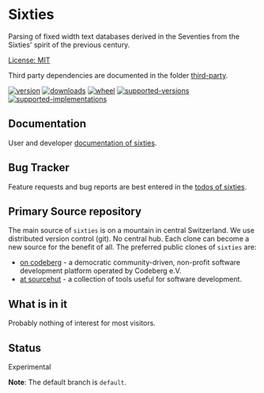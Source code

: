# Sixties

Parsing of fixed width text databases derived in the Seventies from the Sixties' spirit of the previous century.

[License: MIT](https://git.sr.ht/~sthagen/sixties/tree/default/item/LICENSE)

Third party dependencies are documented in the folder [third-party](third-party/README.md).

[![version](https://img.shields.io/pypi/v/sixties.svg?style=flat)](https://pypi.python.org/pypi/sixties/)
[![downloads](https://pepy.tech/badge/sixties/month)](https://pepy.tech/project/sixties)
[![wheel](https://img.shields.io/pypi/wheel/sixties.svg?style=flat)](https://pypi.python.org/pypi/sixties/)
[![supported-versions](https://img.shields.io/pypi/pyversions/sixties.svg?style=flat)](https://pypi.python.org/pypi/sixties/)
[![supported-implementations](https://img.shields.io/pypi/implementation/sixties.svg?style=flat)](https://pypi.python.org/pypi/sixties/)

## Documentation

User and developer [documentation of sixties](https://codes.dilettant.life/docs/sixties).

## Bug Tracker

Feature requests and bug reports are best entered in the [todos of sixties](https://todo.sr.ht/~sthagen/sixties).

## Primary Source repository

The main source of `sixties` is on a mountain in central Switzerland.
We use distributed version control (git). No central hub. Each clone can become a new source for the benefit of all.
The preferred public clones of `sixties` are:

* [on codeberg](https://codeberg.org/sthagen/sixties) - a democratic community-driven, non-profit software development platform operated by Codeberg e.V.
* [at sourcehut](https://git.sr.ht/~sthagen/sixties) - a collection of tools useful for software development.

## What is in it

Probably nothing of interest for most visitors.

## Status

Experimental

**Note**: The default branch is `default`.
